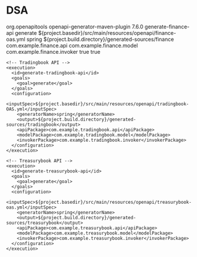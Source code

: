 # DSA

<plugin>
  <groupId>org.openapitools</groupId>
  <artifactId>openapi-generator-maven-plugin</artifactId>
  <version>7.6.0</version>
  <executions>
    <!-- Finance API -->
    <execution>
      <id>generate-finance-api</id>
      <goals>
        <goal>generate</goal>
      </goals>
      <configuration>
        <inputSpec>${project.basedir}/src/main/resources/openapi/finance-oas.yml</inputSpec>
        <generatorName>spring</generatorName>
        <output>${project.build.directory}/generated-sources/finance</output>
        <apiPackage>com.example.finance.api</apiPackage>
        <modelPackage>com.example.finance.model</modelPackage>
        <invokerPackage>com.example.finance.invoker</invokerPackage>
        <configOptions>
          <interfaceOnly>true</interfaceOnly> <!-- only generate interfaces -->
          <useSpringBoot3>true</useSpringBoot3> <!-- optional for Spring Boot 3 -->
        </configOptions>
      </configuration>
    </execution>

    <!-- Tradingbook API -->
    <execution>
      <id>generate-tradingbook-api</id>
      <goals>
        <goal>generate</goal>
      </goals>
      <configuration>
        <inputSpec>${project.basedir}/src/main/resources/openapi/tradingbook-OAS.yml</inputSpec>
        <generatorName>spring</generatorName>
        <output>${project.build.directory}/generated-sources/tradingbook</output>
        <apiPackage>com.example.tradingbook.api</apiPackage>
        <modelPackage>com.example.tradingbook.model</modelPackage>
        <invokerPackage>com.example.tradingbook.invoker</invokerPackage>
      </configuration>
    </execution>

    <!-- Treasurybook API -->
    <execution>
      <id>generate-treasurybook-api</id>
      <goals>
        <goal>generate</goal>
      </goals>
      <configuration>
        <inputSpec>${project.basedir}/src/main/resources/openapi/treasurybook-oas.yml</inputSpec>
        <generatorName>spring</generatorName>
        <output>${project.build.directory}/generated-sources/treasurybook</output>
        <apiPackage>com.example.treasurybook.api</apiPackage>
        <modelPackage>com.example.treasurybook.model</modelPackage>
        <invokerPackage>com.example.treasurybook.invoker</invokerPackage>
      </configuration>
    </execution>
  </executions>
</plugin>
